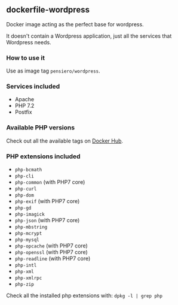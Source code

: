 ## dockerfile-wordpress

Docker image acting as the perfect base for wordpress.

It doesn't contain a Wordpress application, just all the services that Wordpress needs.

### How to use it
Use as image tag `pensiero/wordpress`.

### Services included

- Apache
- PHP 7.2
- Postfix

### Available PHP versions
Check out all the available tags on [Docker Hub](https://hub.docker.com/repository/docker/pensiero/wordpress/tags).

### PHP extensions included

- `php-bcmath`
- `php-cli`
- `php-common` (with PHP7 core)
- `php-curl`
- `php-dom`
- `php-exif` (with PHP7 core)
- `php-gd`
- `php-imagick`
- `php-json` (with PHP7 core)
- `php-mbstring`
- `php-mcrypt`
- `php-mysql`
- `php-opcache` (with PHP7 core)
- `php-openssl` (with PHP7 core)
- `php-readline` (with PHP7 core)
- `php-intl`
- `php-xml`
- `php-xmlrpc`
- `php-zip`

Check all the installed php extensions with: `dpkg -l | grep php`